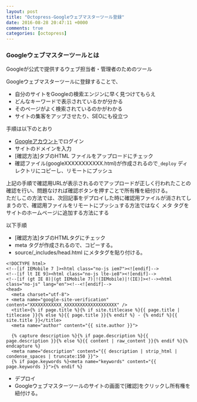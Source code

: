 ```yaml
---
layout: post
title: "Octopress-Googleウェブマスターツール登録"
date: 2016-08-28 20:47:11 +0000
comments: true
categories: [octopress]
---
```


### Googleウェブマスターツールとは
Googleが公式で提供するウェブ担当者・管理者のためのツール

Googleウェブマスターツールに登録することで、

- 自分のサイトをGoogleの検索エンジンに早く見つけてもらえ
- どんなキーワードで表示されているかが分かる
- そのページがよく検索されているのかがわかる
- サイトの集客をアップさせたり、SEOにも役立つ


<!--more-->

手順は以下のとおり

- [Googleアカウント](https://www.google.com/webmasters/tools/home?hl=ja)でログイン
- サイトのドメインを入力
- [確認方法]タブのHTML ファイルをアップロードにチェック
- 確認ファイル(googleXXXXXXXXXXX.html)が作成されるので`_deploy` ディレクトリにコピーし、リモートにプッシュ

上記の手順で確認用URLが表示されるのでアップロードが正しく行われたことの確認を行い、問題なければ確認ボタンを押すことで所有権を紐付ける。  
ただしこの方法では、次回記事をデプロイした時に確認用ファイルが消されてしまうので、確認用ファイルをリモートにプッシュする方法ではなく
メタ タグをサイトのホームページに追加する方法にする

以下手順

- [確認方法]タブのHTMLタグにチェック
- meta タグが作成されるので、コピーする。
- source/_includes/head.html にメタタグを貼り付ける。

```
<!DOCTYPE html>
<!--[if IEMobile 7 ]><html class="no-js iem7"><![endif]-->
<!--[if lt IE 9]><html class="no-js lte-ie8"><![endif]-->
<!--[if (gt IE 8)|(gt IEMobile 7)|!(IEMobile)|!(IE)]><!--><html class="no-js" lang="en"><!--<![endif]-->
<head>
  <meta charset="utf-8">
+ <meta name="google-site-verification" content="XXXXXXXXXXXX_XXXXXXXXXXXXXXXXXXXX" />
  <title>{% if page.title %}{% if site.titlecase %}{{ page.title | titlecase }}{% else %}{{ page.title }}{% endif %} - {% endif %}{{ site.title }}</title>
  <meta name="author" content="{{ site.author }}">

  {% capture description %}{% if page.description %}{{ page.description }}{% else %}{{ content | raw_content }}{% endif %}{% endcapture %}
  <meta name="description" content="{{ description | strip_html | condense_spaces | truncate:150 }}">
  {% if page.keywords %}<meta name="keywords" content="{{ page.keywords }}">{% endif %}
```

- デプロイ
- Googleウェブマスターツールのサイトの画面で[確認]をクリックし所有権を紐付ける。




